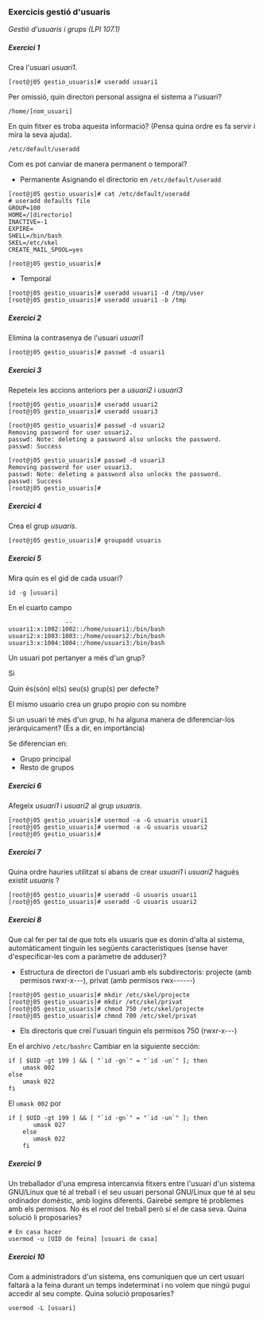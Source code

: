 
### Exercicis gestió d'usuaris

*Gestió d'usuaris i grups (LPI 107.1)*

##### Exercici 1

Crea l'usuari *usuari1*.

```
[root@j05 gestio_usuaris]# useradd usuari1
```

Per omissió, quin directori personal assigna el sistema a l'usuari?

`/home/[nom_usuari]`

En quin fitxer es troba aquesta informació? (Pensa quina ordre es fa servir i mira la seva ajuda).

`/etc/default/useradd`

Com es pot canviar de manera permanent o temporal?

- Permanente
Asignando el directorio en `/etc/default/useradd`
```
[root@j05 gestio_usuaris]# cat /etc/default/useradd
# useradd defaults file
GROUP=100
HOME=/[directorio]
INACTIVE=-1
EXPIRE=
SHELL=/bin/bash
SKEL=/etc/skel
CREATE_MAIL_SPOOL=yes

[root@j05 gestio_usuaris]# 

```

- Temporal
```
[root@j05 gestio_usuaris]# useradd usuari1 -d /tmp/user
[root@j05 gestio_usuaris]# useradd usuari1 -b /tmp
```

##### Exercici 2

Elimina la contrasenya de l'usuari *usuari1*

```
[root@j05 gestio_usuaris]# passwd -d usuari1 
```

##### Exercici 3

Repeteix les accions anteriors per a *usuari2* i *usuari3*

```
[root@j05 gestio_usuaris]# useradd usuari2
[root@j05 gestio_usuaris]# useradd usuari3

[root@j05 gestio_usuaris]# passwd -d usuari2
Removing password for user usuari2.
passwd: Note: deleting a password also unlocks the password.
passwd: Success

[root@j05 gestio_usuaris]# passwd -d usuari3
Removing password for user usuari3.
passwd: Note: deleting a password also unlocks the password.
passwd: Success
[root@j05 gestio_usuaris]# 
```

##### Exercici 4 

Crea el grup *usuaris*.
```
[root@j05 gestio_usuaris]# groupadd usuaris
```
##### Exercici 5 

Mira quin es el gid de cada usuari?

```
id -g [usuari]
```

En el cuarto campo
```
                --
usuari1:x:1002:1002::/home/usuari1:/bin/bash
usuari2:x:1003:1003::/home/usuari2:/bin/bash
usuari3:x:1004:1004::/home/usuari3:/bin/bash
```

Un usuari pot pertanyer a més d'un grup?

Si

Quin és(són) el(s) seu(s) grup(s) per defecte?

El mismo usuario crea un grupo propio con su nombre

Si un usuari té més d'un grup, hi ha alguna manera de diferenciar-los
jeràrquicament? (És a dir, en importància)

Se diferencian en:
- Grupo principal
- Resto de grupos

##### Exercici 6 

Afegeix *usuari1* i *usuari2* al grup *usuaris*.

```
[root@j05 gestio_usuaris]# usermod -a -G usuaris usuari1
[root@j05 gestio_usuaris]# usermod -a -G usuaris usuari2
[root@j05 gestio_usuaris]# 
```
##### Exercici 7

Quina ordre hauries utilitzat si abans de crear *usuari1* i *usuari2* hagués
existit *usuaris* ?

```
[root@j05 gestio_usuaris]# useradd -G usuaris usuari1
[root@j05 gestio_usuaris]# useradd -G usuaris usuari2
```

##### Exercici 8

Que cal fer per tal de que tots els usuaris que es donin d'alta al sistema,
automàticament tinguin les següents característiques (sense haver d'especificar-les com a paràmetre de adduser)?

* Estructura de directori de l'usuari amb els subdirectoris: projecte (amb
  permisos rwxr-x---), privat (amb permisos rwx------)

```
[root@j05 gestio_usuaris]# mkdir /etc/skel/projecte
[root@j05 gestio_usuaris]# mkdir /etc/skel/privat
[root@j05 gestio_usuaris]# chmod 750 /etc/skel/projecte
[root@j05 gestio_usuaris]# chmod 700 /etc/skel/privat
```

* Els directoris que creï l'usuari tinguin els permisos 750 (rwxr-x---)

En el archivo `/etc/bashrc`
Cambiar en la siguiente sección:
```
if [ $UID -gt 199 ] && [ "`id -gn`" = "`id -un`" ]; then
    umask 002
else
    umask 022
fi
```
El `umask 002` por
```
if [ $UID -gt 199 ] && [ "`id -gn`" = "`id -un`" ]; then
       umask 027
    else
       umask 022
    fi
```

##### Exercici 9

Un treballador d'una empresa intercanvia fitxers entre l'usuari d'un sistema GNU/Linux que té al
treball i el seu usuari personal GNU/Linux que té al seu ordinador domèstic,
amb logins diferents. Gairebé sempre té problemes amb els permisos. No és el
*root* del treball però sí el de casa seva. Quina solució li proposaries?

```
# En casa hacer
usermod -u [UID de feina] [usuari de casa]
```

##### Exercici 10

Com a administradors d'un sistema, ens comuniquen que un cert usuari faltarà a
la feina durant un temps indeterminat i no volem que ningú pugui accedir al seu
compte. Quina solució proposaries?

```
usermod -L [usuari]
```